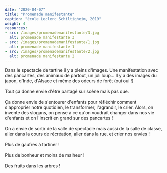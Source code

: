 ```yaml
---
date: "2020-04-07"
title: "Promenade manifestante"
caption: "école Leclerc Schiltigheim, 2019"
weight: 4
resources:
- src: /images/promenademanifestante/3.jpg
  alt: promenade manifestante 3
- src: /images/promenademanifestante/1.jpg
  alt: promenade manifestante 1
- src: /images/promenademanifestante/2.jpg
  alt: promenade manifestante 2
---
```

<p class="text">
    Dans le spectacle de tartine il y a pleins d'images. Une manifestation avec des pancartes, des animaux de partout, un joli loup... Il y a des images du japon, d'Inde, d'Alsace et même des odeurs de forêt (oui oui !)
    <br/><br/>
    Tout ça donne envie d'être partagé sur scène mais pas que.
    <br/><br/>
    Ça donne envie de s'entourer d'enfants pour réfléchir comment s'approprier notre quotidien, le transformer, l'agrandir, le crier. Alors, on invente des slogans, on pense à ce qu'on voudrait changer dans nos vie d'enfants et on l'inscrit en grand sur des pancartes !
    <br/><br/>
    On a envie de sortir de la salle de spectacle mais aussi de la salle de classe, aller dans la cours de récréation, aller dans la rue, et crier nos envies !
    <br/><br/>
    Plus de gaufres à tartiner !
    <br/><br/>
    Plus de bonheur et moins de malheur !
    <br/><br/>
    Des fruits dans les arbres !
</p>
